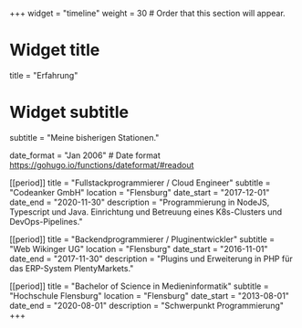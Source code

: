 +++
widget = "timeline"
weight = 30  # Order that this section will appear.

# Widget title
title = "Erfahrung"
# Widget subtitle
subtitle = "Meine bisherigen Stationen."

date_format = "Jan 2006" # Date format https://gohugo.io/functions/dateformat/#readout

[[period]]
  title = "Fullstackprogrammierer / Cloud Engineer"
  subtitle = "Codeanker GmbH"
  location = "Flensburg"
  date_start = "2017-12-01"
  date_end = "2020-11-30"
  description = "Programmierung in NodeJS, Typescript und Java. Einrichtung und Betreuung eines K8s-Clusters und DevOps-Pipelines."

[[period]]
  title = "Backendprogrammierer / Pluginentwickler"
  subtitle = "Web Wikinger UG"
  location = "Flensburg"
  date_start = "2016-11-01"
  date_end = "2017-11-30"
  description = "Plugins und Erweiterung in PHP für das ERP-System PlentyMarkets."

[[period]]
  title = "Bachelor of Science in Medieninformatik"
  subtitle = "Hochschule Flensburg"
  location = "Flensburg"
  date_start = "2013-08-01"
  date_end = "2020-08-01"
  description = "Schwerpunkt Programmierung"
+++